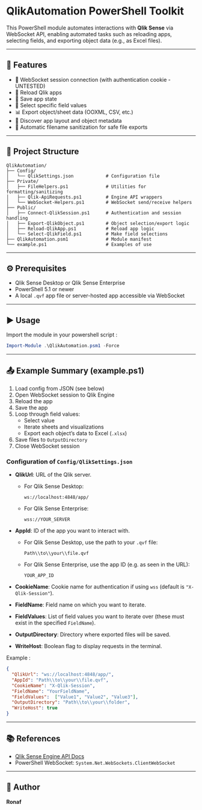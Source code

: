# QlikAutomation PowerShell Toolkit

This PowerShell module automates interactions with **Qlik Sense** via WebSocket API, enabling automated tasks such as reloading apps, selecting fields, and exporting object data (e.g., as Excel files).

---

## 🚀 Features

- 📡 WebSocket session connection (with authentication cookie - UNTESTED)
- 🔁 Reload Qlik apps
- 💾 Save app state
- 🎯 Select specific field values
- 📊 Export object/sheet data (OOXML, CSV, etc.)
- 🧱 Discover app layout and object metadata
- 🧼 Automatic filename sanitization for safe file exports

---

## 📂 Project Structure

```
QlikAutomation/
├── Config/
│   └── QlikSettings.json            # Configuration file
├── Private/
│   ├── FileHelpers.ps1              # Utilities for formatting/sanitizing
│   ├── Qlik-ApiRequests.ps1         # Engine API wrappers
│   └── WebSocket-Helpers.ps1        # WebSocket send/receive helpers
├── Public/
│   ├── Connect-QlikSession.ps1      # Authentication and session handling
│   ├── Export-QlikObject.ps1        # Object selection/export logic
│   ├── Reload-QlikApp.ps1           # Reload app logic
│   └── Select-QlikField.ps1         # Make field selections
├── QlikAutomation.psm1              # Module manifest
└── example.ps1                      # Examples of use
```

---

## ⚙️ Prerequisites

- Qlik Sense Desktop or Qlik Sense Enterprise
- PowerShell 5.1 or newer
- A local `.qvf` app file or server-hosted app accessible via WebSocket

---

## ▶️ Usage

Import the module in your powershell script :

```powershell
Import-Module .\QlikAutomation.psm1 -Force
```

---

## 📤 Example Summary (example.ps1)

1. Load config from JSON (see below)
2. Open WebSocket session to Qlik Engine
3. Reload the app
4. Save the app
5. Loop through field values:
   - Select value
   - Iterate sheets and visualizations
   - Export each object’s data to Excel (`.xlsx`)
6. Save files to `OutputDirectory`
7. Close WebSocket session

### Configuration of `Config/QlikSettings.json`


- **QlikUrl**: URL of the Qlik server.
  - For Qlik Sense Desktop:
    ```
    ws://localhost:4848/app/
    ```
  - For Qlik Sense Enterprise:
    ```
    wss://YOUR_SERVER
    ```

- **AppId**: ID of the app you want to interact with.
  - For Qlik Sense Desktop, use the path to your `.qvf` file:
    ```
    Path\\to\\your\\file.qvf
    ```
  - For Qlik Sense Enterprise, use the app ID (e.g. as seen in the URL):
    ```
    YOUR_APP_ID
    ```

- **CookieName**: Cookie name for authentication if using `wss` (default is `"X-Qlik-Session"`).

- **FieldName**: Field name on which you want to iterate.

- **FieldValues**: List of field values you want to iterate over (these must exist in the specified `FieldName`).

- **OutputDirectory**: Directory where exported files will be saved.

- **WriteHost**: Boolean flag to display requests in the terminal.

Example :
```json
{
  "QlikUrl": "ws://localhost:4848/app/",
  "AppId": "Path\\to\\your\\file.qvf",
  "CookieName": "X-Qlik-Session",
  "FieldName": "YourFieldName",
  "FieldValues":  ["Value1", "Value2", "Value3"],
  "OutputDirectory": "Path\\to\\your\\folder",
  "WriteHost": true
}
```
---

## 📚 References

- [Qlik Sense Engine API Docs](https://help.qlik.com/en-US/sense-developer/)
- PowerShell WebSocket: `System.Net.WebSockets.ClientWebSocket`

---

## 👤 Author

**Ronaf**

